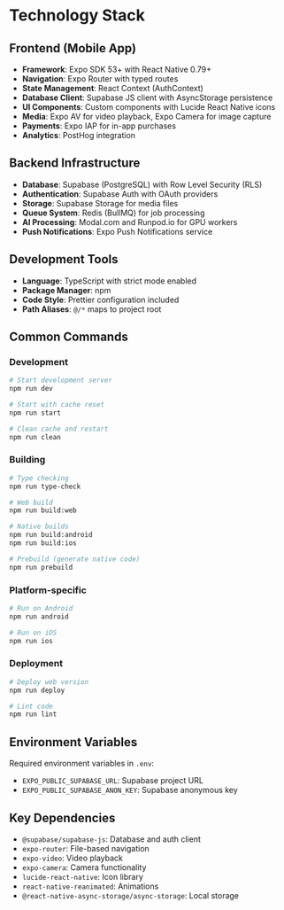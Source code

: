 # Technology Stack

## Frontend (Mobile App)
- **Framework**: Expo SDK 53+ with React Native 0.79+
- **Navigation**: Expo Router with typed routes
- **State Management**: React Context (AuthContext)
- **Database Client**: Supabase JS client with AsyncStorage persistence
- **UI Components**: Custom components with Lucide React Native icons
- **Media**: Expo AV for video playback, Expo Camera for image capture
- **Payments**: Expo IAP for in-app purchases
- **Analytics**: PostHog integration

## Backend Infrastructure
- **Database**: Supabase (PostgreSQL) with Row Level Security (RLS)
- **Authentication**: Supabase Auth with OAuth providers
- **Storage**: Supabase Storage for media files
- **Queue System**: Redis (BullMQ) for job processing
- **AI Processing**: Modal.com and Runpod.io for GPU workers
- **Push Notifications**: Expo Push Notifications service

## Development Tools
- **Language**: TypeScript with strict mode enabled
- **Package Manager**: npm
- **Code Style**: Prettier configuration included
- **Path Aliases**: `@/*` maps to project root

## Common Commands

### Development
```bash
# Start development server
npm run dev

# Start with cache reset
npm run start

# Clean cache and restart
npm run clean
```

### Building
```bash
# Type checking
npm run type-check

# Web build
npm run build:web

# Native builds
npm run build:android
npm run build:ios

# Prebuild (generate native code)
npm run prebuild
```

### Platform-specific
```bash
# Run on Android
npm run android

# Run on iOS
npm run ios
```

### Deployment
```bash
# Deploy web version
npm run deploy

# Lint code
npm run lint
```

## Environment Variables
Required environment variables in `.env`:
- `EXPO_PUBLIC_SUPABASE_URL`: Supabase project URL
- `EXPO_PUBLIC_SUPABASE_ANON_KEY`: Supabase anonymous key

## Key Dependencies
- `@supabase/supabase-js`: Database and auth client
- `expo-router`: File-based navigation
- `expo-video`: Video playback
- `expo-camera`: Camera functionality
- `lucide-react-native`: Icon library
- `react-native-reanimated`: Animations
- `@react-native-async-storage/async-storage`: Local storage